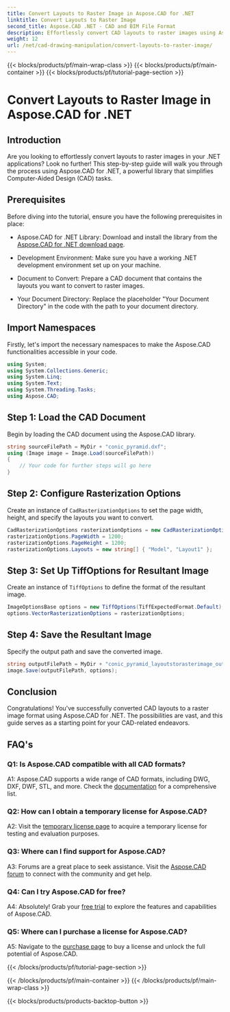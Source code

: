 ```yaml
---
title: Convert Layouts to Raster Image in Aspose.CAD for .NET
linktitle: Convert Layouts to Raster Image
second_title: Aspose.CAD .NET - CAD and BIM File Format
description: Effortlessly convert CAD layouts to raster images using Aspose.CAD for .NET. Enhance your development with powerful CAD manipulation capabilities.
weight: 12
url: /net/cad-drawing-manipulation/convert-layouts-to-raster-image/
---
```


{{< blocks/products/pf/main-wrap-class >}}
{{< blocks/products/pf/main-container >}}
{{< blocks/products/pf/tutorial-page-section >}}

# Convert Layouts to Raster Image in Aspose.CAD for .NET

## Introduction

Are you looking to effortlessly convert layouts to raster images in your .NET applications? Look no further! This step-by-step guide will walk you through the process using Aspose.CAD for .NET, a powerful library that simplifies Computer-Aided Design (CAD) tasks.

## Prerequisites

Before diving into the tutorial, ensure you have the following prerequisites in place:

- Aspose.CAD for .NET Library: Download and install the library from the [Aspose.CAD for .NET download page](https://releases.aspose.com/cad/net/).

- Development Environment: Make sure you have a working .NET development environment set up on your machine.

- Document to Convert: Prepare a CAD document that contains the layouts you want to convert to raster images.

- Your Document Directory: Replace the placeholder "Your Document Directory" in the code with the path to your document directory.

## Import Namespaces

Firstly, let's import the necessary namespaces to make the Aspose.CAD functionalities accessible in your code.

```csharp
using System;
using System.Collections.Generic;
using System.Linq;
using System.Text;
using System.Threading.Tasks;
using Aspose.CAD;
```

## Step 1: Load the CAD Document

Begin by loading the CAD document using the Aspose.CAD library.

```csharp
string sourceFilePath = MyDir + "conic_pyramid.dxf";
using (Image image = Image.Load(sourceFilePath))
{
    // Your code for further steps will go here
}
```

## Step 2: Configure Rasterization Options

Create an instance of `CadRasterizationOptions` to set the page width, height, and specify the layouts you want to convert.

```csharp
CadRasterizationOptions rasterizationOptions = new CadRasterizationOptions();
rasterizationOptions.PageWidth = 1200;
rasterizationOptions.PageHeight = 1200;
rasterizationOptions.Layouts = new string[] { "Model", "Layout1" };
```

## Step 3: Set Up TiffOptions for Resultant Image

Create an instance of `TiffOptions` to define the format of the resultant image.

```csharp
ImageOptionsBase options = new TiffOptions(TiffExpectedFormat.Default);
options.VectorRasterizationOptions = rasterizationOptions;
```

## Step 4: Save the Resultant Image

Specify the output path and save the converted image.

```csharp
string outputFilePath = MyDir + "conic_pyramid_layoutstorasterimage_out.tiff";
image.Save(outputFilePath, options);
```

## Conclusion

Congratulations! You've successfully converted CAD layouts to a raster image format using Aspose.CAD for .NET. The possibilities are vast, and this guide serves as a starting point for your CAD-related endeavors.

## FAQ's

### Q1: Is Aspose.CAD compatible with all CAD formats?

A1: Aspose.CAD supports a wide range of CAD formats, including DWG, DXF, DWF, STL, and more. Check the [documentation](https://reference.aspose.com/cad/net/) for a comprehensive list.

### Q2: How can I obtain a temporary license for Aspose.CAD?

A2: Visit the [temporary license page](https://purchase.aspose.com/temporary-license/) to acquire a temporary license for testing and evaluation purposes.

### Q3: Where can I find support for Aspose.CAD?

A3: Forums are a great place to seek assistance. Visit the [Aspose.CAD forum](https://forum.aspose.com/c/cad/19) to connect with the community and get help.

### Q4: Can I try Aspose.CAD for free?

A4: Absolutely! Grab your [free trial](https://releases.aspose.com/) to explore the features and capabilities of Aspose.CAD.

### Q5: Where can I purchase a license for Aspose.CAD?

A5: Navigate to the [purchase page](https://purchase.aspose.com/buy) to buy a license and unlock the full potential of Aspose.CAD.

{{< /blocks/products/pf/tutorial-page-section >}}

{{< /blocks/products/pf/main-container >}}
{{< /blocks/products/pf/main-wrap-class >}}

{{< blocks/products/products-backtop-button >}}
